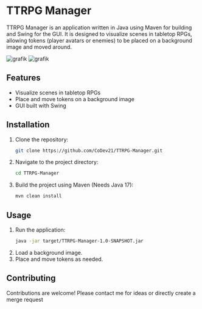 # TTRPG Manager

TTRPG Manager is an application written in Java using Maven for building and Swing for the GUI. It is designed to visualize scenes in tabletop RPGs, allowing tokens (player avatars or enemies) to be placed on a background image and moved around.

![grafik](https://github.com/user-attachments/assets/22153a22-6ec9-4c93-a3a5-cd41b7165837)
![grafik](https://github.com/user-attachments/assets/f5734aa7-3abb-413f-95d2-bed2363b4377)


## Features

- Visualize scenes in tabletop RPGs
- Place and move tokens on a background image
- GUI built with Swing

## Installation

1. Clone the repository:
    ```sh
    git clone https://github.com/CoDev21/TTRPG-Manager.git
    ```
2. Navigate to the project directory:
    ```sh
    cd TTRPG-Manager
    ```
3. Build the project using Maven (Needs Java 17):
    ```sh
    mvn clean install
    ```

## Usage

1. Run the application:
    ```sh
    java -jar target/TTRPG-Manager-1.0-SNAPSHOT.jar
    ```
2. Load a background image.
3. Place and move tokens as needed.

## Contributing

Contributions are welcome! Please contact me for ideas or directly create a merge request
